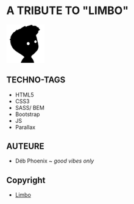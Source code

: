 # A TRIBUTE TO "LIMBO"
<img width="20%" src="./assets/img/icone.png">


## TECHNO-TAGS
* HTML5
* CSS3
* SASS/ BEM
* Bootstrap
* JS
* Parallax

## AUTEURE
* Déb Phoenix ~ *good vibes only*

## Copyright
* [Limbo](https://playdead.com/games/limbo/)